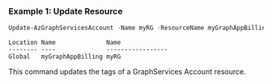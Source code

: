 ### Example 1: Update Resource
```powershell
Update-AzGraphServicesAccount -Name myRG -ResourceName myGraphAppBilling
```

```output
Location Name              Name
-------- ----              -----------------
Global   myGraphAppBilling myRG
```

This command updates the tags of a GraphServices Account resource.